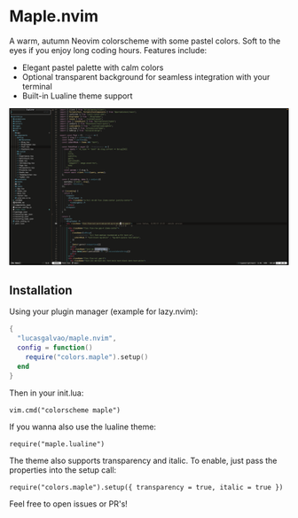 # Maple.nvim

A warm, autumn Neovim colorscheme with some pastel colors. Soft to the eyes if you enjoy long coding hours.
Features include:

- Elegant pastel palette with calm colors
- Optional transparent background for seamless integration with your terminal
- Built-in Lualine theme support

<p align="center">
  <img src="assets/maple_v1.4.png" alt="Maple Theme Preview" />
</p>

## Installation

Using your plugin manager (example for lazy.nvim):

```lua
{
  "lucasgalvao/maple.nvim",
  config = function()
    require("colors.maple").setup()
  end
}
```

Then in your init.lua:

```
vim.cmd("colorscheme maple")
```

If you wanna also use the lualine theme:

```
require("maple.lualine")
```

The theme also supports transparency and italic. To enable, just pass the properties into the setup call:

```
require("colors.maple").setup({ transparency = true, italic = true })
```

Feel free to open issues or PR's!
